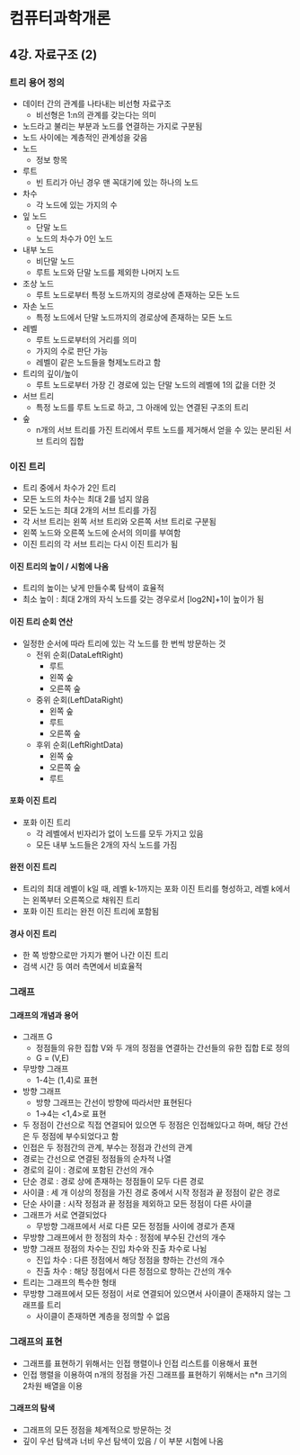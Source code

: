 # 컴퓨터과학개론

## 4강. 자료구조 (2)

### 트리 용어 정의

- 데이터 간의 관계를 나타내는 비선형 자료구조
  - 비선형은 1:n의 관계를 갖는다는 의미
- 노드라고 불리는 부분과 노드를 연결하는 가지로 구분됨
- 노드 사이에는 계층적인 관계성을 갖음
- 노드
  - 정보 항목
- 루트
  - 빈 트리가 아닌 경우 맨 꼭대기에 있는 하나의 노드
- 차수
  - 각 노드에 있는 가지의 수
- 잎 노드
  - 단말 노드
  - 노드의 차수가 0인 노드
- 내부 노드
  - 비단말 노드
  - 루트 노드와 단말 노드를 제외한 나머지 노드
- 조상 노드
  - 루트 노드로부터 특정 노드까지의 경로상에 존재하는 모든 노드
- 자손 노드
  - 특정 노드에서 단말 노드까지의 경로상에 존재하는 모든 노드
- 레벨
  - 루트 노드로부터의 거리를 의미
  - 가지의 수로 판단 가능
  - 레벨이 같은 노드들을 형제노드라고 함
- 트리의 깊이/높이
  - 루트 노드로부터 가장 긴 경로에 있는 단말 노드의 레벨에 1의 값을 더한 것
- 서브 트리
  - 특정 노드를 루트 노드로 하고, 그 아래에 있는 연결된 구조의 트리
- 숲
  - n개의 서브 트리를 가진 트리에서 루트 노드를 제거해서 얻을 수 있는 분리된 서브 트리의 집합

### 이진 트리

- 트리 중에서 차수가 2인 트리
- 모든 노드의 차수는 최대 2를 넘지 않음
- 모든 노드는 최대 2개의 서브 트리를 가짐
- 각 서브 트리는 왼쪽 서브 트리와 오른쪽 서브 트리로 구분됨
- 왼쪽 노드와 오른쪽 노드에 순서의 의미를 부여함
- 이진 트리의 각 서브 트리는 다시 이진 트리가 됨

#### 이진 트리의 높이 / 시험에 나옴

- 트리의 높이는 낮게 만들수록 탐색이 효율적
- 최소 높이 : 최대 2개의 자식 노드를 갖는 경우로서 [log2N]+1이 높이가 됨

#### 이진 트리 순회 연산

- 일정한 순서에 따라 트리에 있는 각 노드를 한 번씩 방문하는 것
  - 전위 순회(DataLeftRight)
    - 루트
    - 왼쪽 숲
    - 오른쪽 숲
  - 중위 순회(LeftDataRight)
    - 왼쪽 숲
    - 루트
    - 오른쪽 숲
  - 후위 순회(LeftRightData)
    - 왼쪽 숲
    - 오른쪽 숲
    - 루트

#### 포화 이진 트리

- 포화 이진 트리
  - 각 레벨에서 빈자리가 없이 노드를 모두 가지고 있음
  - 모든 내부 노드들은 2개의 자식 노드를 가짐

#### 완전 이진 트리

- 트리의 최대 레벨이 k일 때, 레벨 k-1까지는 포화 이진 트리를 형성하고, 레벨 k에서는 왼쪽부터 오른쪽으로 채워진 트리
- 포화 이진 트리는 완전 이진 트리에 포함됨

#### 경사 이진 트리

- 한 쪽 방향으로만 가지가 뻗어 나간 이진 트리
- 검색 시간 등 여러 측면에서 비효율적

### 그래프

#### 그래프의 개념과 용어

- 그래프 G
  - 정점들의 유한 집합 V와 두 개의 정점을 연결하는 간선들의 유한 집합 E로 정의
  - G = (V,E)
- 무방향 그래프
  - 1-4는 (1,4)로 표현
- 방향 그래프
  - 방향 그래프는 간선이 방향에 따라서만 표현된다
  - 1→4는 <1,4>로 표현
- 두 정점이 간선으로 직접 연결되어 있으면 두 정점은 인접해있다고 하며, 해당 간선은 두 정점에 부수되었다고 함
- 인접은 두 정점간의 관계, 부수는 정점과 간선의 관계
- 경로는 간선으로 연결된 정점들의 순차적 나열
- 경로의 길이 : 경로에 포함된 간선의 개수
- 단순 경로 : 경로 상에 존재하는 정점들이 모두 다른 경로
- 사이클 : 세 개 이상의 정점을 가진 경로 중에서 시작 정점과 끝 정점이 같은 경로
- 단순 사이클 : 시작 정점과 끝 정점을 제외하고 모든 정점이 다른 사이클
- 그래프가 서로 연결되었다
  - 무방향 그래프에서 서로 다른 모든 정점들 사이에 경로가 존재
- 무방향 그래프에서 한 정점의 차수 : 정점에 부수된 간선의 개수
- 방향 그래프 정점의 차수는 진입 차수와 진출 차수로 나뉨
  - 진입 차수 : 다른 정점에서 해당 정점을 향하는 간선의 개수
  - 진출 차수 : 해당 정점에서 다른 정점으로 향하는 간선의 개수
- 트리는 그래프의 특수한 형태
- 무방향 그래프에서 모든 정점이 서로 연결되어 있으면서 사이클이 존재하지 않는 그래프를 트리
  - 사이클이 존재하면 계층을 정의할 수 없음

### 그래프의 표현

- 그래프를 표현하기 위해서는 인접 행렬이나 인접 리스트를 이용해서 표현
- 인접 행렬을 이용하여 n개의 정점을 가진 그래프를 표현하기 위해서는 n*n 크기의 2차원 배열을 이용

#### 그래프의 탐색

- 그래프의 모든 정점을 체계적으로 방문하는 것
- 깊이 우선 탐색과 너비 우선 탐색이 있음 / 이 부분 시험에 나옴

